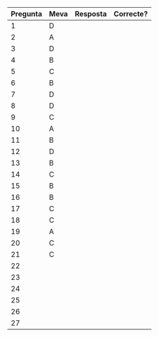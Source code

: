| Pregunta | Meva | Resposta | Correcte? |
| -------- | ---- | -------- | --------- |
| 1        | D    |          |           |
| 2        | A    |          |           |
| 3        | D    |          |           |
| 4        | B    |          |           |
| 5        | C    |          |           |
| 6        | B    |          |           |
| 7        | D    |          |           |
| 8        | D    |          |           |
| 9        | C    |          |           |
| 10       | A    |          |           |
| 11       | B    |          |           |
| 12       | D    |          |           |
| 13       | B    |          |           |
| 14       | C    |          |           |
| 15       | B    |          |           |
| 16       | B    |          |           |
| 17       | C    |          |           |
| 18       | C    |          |           |
| 19       | A    |          |           |
| 20       | C    |          |           |
| 21       | C    |          |           |
| 22       |      |          |           |
| 23       |      |          |           |
| 24       |      |          |           |
| 25       |      |          |           |
| 26       |      |          |           |
| 27       |      |          |           |